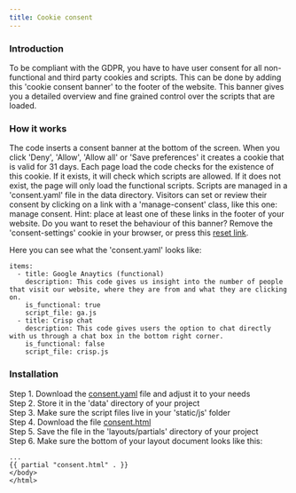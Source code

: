 ```yaml
---
title: Cookie consent
---
```


### Introduction

To be compliant with the GDPR, you have to have user consent for all non-functional and third party cookies and scripts. This can be done by adding this 'cookie consent banner' to the footer of the website. This banner gives you a detailed overview and fine grained control over the scripts that are loaded.

### How it works

The code inserts a consent banner at the bottom of the screen. When you click 'Deny', 'Allow', 'Allow all' or 'Save preferences' it creates a cookie that is valid for 31 days. Each page load the code checks for the existence of this cookie. If it exists, it will check which scripts are allowed. If it does not exist, the page will only load the functional scripts. Scripts are managed in a 'consent.yaml' file in the data directory. Visitors can set or review their consent by clicking on a link with a 'manage-consent' class, like this one: <a class="manage-consent">manage consent</a>. Hint: place at least one of these links in the footer of your website. Do you want to reset the behaviour of this banner? Remove the 'consent-settings' cookie in your browser, or press this <a href="#" onclick="eraseCookie('consent-settings'); location.reload();">reset link</a>.

Here you can see what the 'consent.yaml' looks like: 

```
items:
  - title: Google Anaytics (functional)
    description: This code gives us insight into the number of people that visit our website, where they are from and what they are clicking on.
    is_functional: true
    script_file: ga.js
  - title: Crisp chat
    description: This code gives users the option to chat directly with us through a chat box in the bottom right corner.
    is_functional: false
    script_file: crisp.js
```

### Installation

Step 1. Download the [consent.yaml](https://raw.githubusercontent.com/jhvanderschee/hugocodex/main/data/consent.yaml) file and adjust it to your needs
<br />Step 2. Store it in the 'data' directory of your project
<br />Step 3. Make sure the script files live in your 'static/js' folder
<br />Step 4. Download the file [consent.html](https://raw.githubusercontent.com/jhvanderschee/hugocodex/main/layouts/partials/consent.html)
<br />Step 5. Save the file in the 'layouts/partials' directory of your project
<br />Step 6. Make sure the bottom of your layout document looks like this:

```
...
{{ partial "consent.html" . }}
</body>
</html>
```